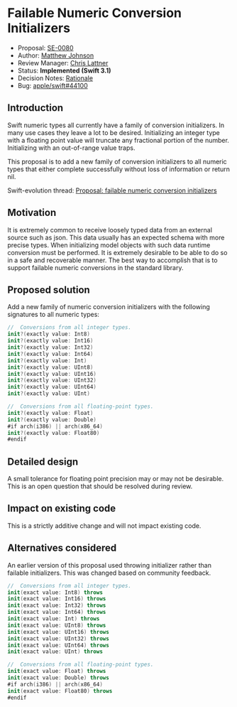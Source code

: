 # Failable Numeric Conversion Initializers

* Proposal: [SE-0080](0080-failable-numeric-initializers.md)
* Author: [Matthew Johnson](https://github.com/anandabits)
* Review Manager: [Chris Lattner](http://github.com/lattner)
* Status: **Implemented (Swift 3.1)**
* Decision Notes: [Rationale](https://forums.swift.org/t/accepted-with-revision-se-0080-failable-numeric-conversion-initializers/2578)
* Bug: [apple/swift#44100](https://github.com/apple/swift/issues/44100)

## Introduction

Swift numeric types all currently have a family of conversion initializers.  In many use cases they leave a lot to be desired.  Initializing an integer type with a floating point value will truncate any fractional portion of the number.  Initializing with an out-of-range value traps.  

This proposal is to add a new family of conversion initializers to all numeric types that either complete successfully without loss of information or return nil.

Swift-evolution thread: [Proposal: failable numeric conversion initializers](https://forums.swift.org/t/proposal-failable-numeric-conversion-initializers/216)

## Motivation

It is extremely common to receive loosely typed data from an external source such as json.  This data usually has an expected schema with more precise types.  When initializing model objects with such data runtime conversion must be performed.  It is extremely desirable to be able to do so in a safe and recoverable manner.  The best way to accomplish that is to support failable numeric conversions in the standard library.

## Proposed solution

Add a new family of numeric conversion initializers with the following signatures to all numeric types:

```swift
//  Conversions from all integer types.
init?(exactly value: Int8)
init?(exactly value: Int16)
init?(exactly value: Int32)
init?(exactly value: Int64)
init?(exactly value: Int)
init?(exactly value: UInt8)
init?(exactly value: UInt16)
init?(exactly value: UInt32)
init?(exactly value: UInt64)
init?(exactly value: UInt)

//  Conversions from all floating-point types.
init?(exactly value: Float)
init?(exactly value: Double)
#if arch(i386) || arch(x86_64)
init?(exactly value: Float80)
#endif
```


## Detailed design

A small tolerance for floating point precision may or may not be desirable.  This is an open question that should be resolved during review.

## Impact on existing code

This is a strictly additive change and will not impact existing code.

## Alternatives considered

An earlier version of this proposal used throwing initializer rather than failable initializers.  This was changed based on community feedback.

```swift
//  Conversions from all integer types.
init(exact value: Int8) throws
init(exact value: Int16) throws
init(exact value: Int32) throws
init(exact value: Int64) throws
init(exact value: Int) throws
init(exact value: UInt8) throws
init(exact value: UInt16) throws
init(exact value: UInt32) throws
init(exact value: UInt64) throws
init(exact value: UInt) throws

//  Conversions from all floating-point types.
init(exact value: Float) throws
init(exact value: Double) throws
#if arch(i386) || arch(x86_64)
init(exact value: Float80) throws
#endif
```
